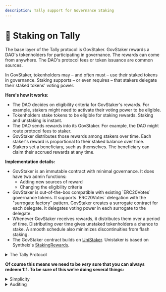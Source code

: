 ```yaml
---
description: Tally support for Governance Staking
---
```


# 🏦 Staking on Tally

The base layer of the Tally protocol is GovStaker. GovStaker rewards a DAO's tokenholders for participating in governance. The rewards can come from anywhere. The DAO's protocol fees or token issuance are common sources.

In GovStaker, tokenholders may – and often must – use their staked tokens in governance. Staking supports – or even requires – that stakers delegate their staked tokens' voting power.

**Here's how it works:**

* The DAO decides on eligibility criteria for GovStaker's rewards. For example, stakers might need to activate their voting power to be eligible.
* Tokenholders stake tokens to be eligible for staking rewards. Staking and unstaking is instant.
* The DAO sends rewards into its GovStaker. For example, the DAO might route protocol fees to staker.
* GovStaker distributes those rewards among stakers over time. Each staker's reward is proportional to their staked balance over time.
* Stakers set a beneficiary, such as themselves. The beneficiary can claim their accrued rewards at any time.

**Implementation details:**

* GovStaker is an immutable contract with minimal governance. It does have two admin functions:
  * Adding new sources of reward
  * Changing the eligibility criteria
* GovStaker is out-of-the-box compatible with existing \`ERC20Votes\` governance tokens. It supports \`ERC20Votes\` delegation with the "surrogate factory" pattern. GovStaker creates a surrogate contract for each delegate. It delegates voting power in each surrogate to the delegate.
* Whenever GovStaker receives rewards, it distributes them over a period of time. Distributing over time gives unstaked tokenholders a chance to stake. A smooth schedule also minimizes discontinuities from flash staking.
* The GovStaker contract builds on [UniStaker](https://github.com/uniswapfoundation/UniStaker). Unistaker is based on Syntheix's [StakingRewards](https://github.com/Synthetixio/synthetix/blob/develop/contracts/StakingRewards.sol).

<details>

<summary>The Tally Protocol</summary>

**Tally Protocol**

The protocol is a software convenience layer on top of staking designed to make the process of doing the work of selecting delegates (and holding them accountable!) easier for staker.\


<img src="../.gitbook/assets/image (3).png" alt="" data-size="original">

Again, the Tally Protocol only manages it’s own staked token vault, no one elses.

<img src="../.gitbook/assets/image (4).png" alt="" data-size="original">

What the Tally Protocol does that is special, is that it creates a _receipt token_ for the \[token] which is staked through it, called st\[token], and it returns it to the user.

<img src="../.gitbook/assets/image (5).png" alt="" data-size="original">

The underlying tokens that the Tally Protocol have staked on the users behalf are _always_ available to redeem, 1:1 plus rewards, at any time, with no delay or lockup.

<img src="../.gitbook/assets/image (6).png" alt="" data-size="original">

This is a very important point. The st\[token] receipt is functionally equivalent to the underlying token, it can be exchanged at any time. Because of this, there is no risk of a depeg event for the st\[token]:\[token] exchange rate. Any deviation from a 1:1 exchange rate would be instantly arbitraged by 3rd parties staking or unstaking st\[token]:\[token] to capture any deviation in the exchange rate.

</details>

**Of course this means we need to be **_**very**_** sure that you can always redeem 1:1. To be sure of this we’re doing several things:**

<details>

<summary>Simplicity </summary>



One of the most powerful tools in security is simplicity. The Tally Protocol itself is very simple, and the contract which manages the token is essentially just a wrapper contract that deposits the DAO \[token] into staker and mints st\[token], or takes in st\[token], and returns \[token].

The contract is easy to reason about, easy to test, and intentionally designed to be very simple.

To address some of your specific questions:

1. **Misalignment Risk: The ratio of unlocked tokens to quorum requirements may become imbalanced, potentially making governance decisions either too easy (if quorum is too low relative to supply) or too difficult (if quorum is too high).**

There is no danger of misalignment risk in the protocol as there are no locked tokens.

Holders of st\[token] have all the same governance rights as \[token] holders and the two tokens are effectively identical (except the fact that st\[token]'s also earn auto-compounding yield). As there is no lockup period, users are free to move between the two tokens at any time, meaning there is effectively no change in _how_ the tokens interact with governance.

What we do hope happens however is that more token holders participate in governance. If that happens it might be worthwhile revisiting quorum requirements, but keep in mind this is a _feature_ not a bug. There is no leveraged voting power being created here, users are electing themselves to be more active in governance. The delegation strategies the DAO might elect to use in the Tally Protocol are no different than users choosing to delegate their tokens themselves.

Additionally, delegation strategies have no special powers that might present a danger. Token holders are free to change delegation strategies at any time. Poorly implemented delegation strategies do not pose a feedback loop danger, and in the absolute worst case scenario users simply withdraw their tokens, or delegate to themselves.

In essence, the Tally Protocol does not introduce any new variables to the game theory of how DAO governance currently operates. All the expectations we hold to be true in vanilla DAO governance and hold true with the Tally Protocol as a governance participant as well.

2. **Participation Gap: Even with increased staking, the growth in active participants may lag behind the growth in token supply, making it progressively harder to reach quorum over time.**

This is not a concern with either staker or Tally Protocol. All tokens in staking and Tally protocol must be delegated (this is not optional and is core to why staking works: users _must_ do effort to be rewarded such that they are rewarded specifically for their own efforts). This means that increase of tokens staking whether directly, or via the Tally protocol strictly results in an increase of delegated voting power.

In the implementation we are proposing for DAOs there are economic incentives to be sure the delegated voter is active as well.

This is actually _safer_ for DAOs and ensures that participation in the DAO is always high and grows as more token holders elect to use the staker or the protocol.

3. **Governance Efficacy: This potential misalignment could affect the DAO’s ability to make timely and representative decisions, especially if a significant portion of the growing token supply remains passive in governance.**

There are no passive tokens in the Tally Protocol or in staking as 100% of staked tokens, whether through the Tally protocol or directly via staker are at a minimum delegated. This means that the efficacy of the DAO is unchanged from today's status quo: either delegates vote or they don’t. The Tally protocol and staking don’t influence the commitment of our delegates to participate.

In the implementation we are specifically suggesting for DAOs there are also requirements that rewards be linked to _participation_, meaning there is a strong economic incentive to actively participate in governance for both the token holders and their delegate. Staking and the Tally Protocol will substantially work to significantly reduce passive holders and reward actives in the DAO.

</details>

<details>

<summary>Auditing</summary>

We will be doing many audits over the course of the lifetime of the Tally Protocol to ensure it’s safe. I myself (Dennison) was an early team member of OpenZeppelin and know how important security is. It’s a top priority.

</details>

